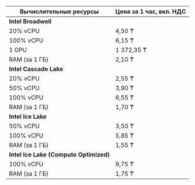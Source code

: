 | Вычислительные ресурсы | Цена за 1 час, вкл. НДС |
|------------------------|-------------------------|
| **Intel Broadwell**                              |
| 20% vCPU               | 4,50 ₸                  |
| 100% vCPU              | 6,15 ₸                  |
| 1 GPU                  | 1 372,35 ₸              |
| RAM (за 1 ГБ)          | 2,10 ₸                  |
| **Intel Cascade Lake**                           |
| 20% vCPU               | 2,55 ₸                  |
| 50% vCPU               | 3,90 ₸                  |
| 100% vCPU              | 6,55 ₸                  |
| RAM (за 1 ГБ)          | 1,70 ₸                  |
| **Intel Ice Lake**                               |
| 50% vCPU               | 3,50 ₸                  |
| 100% vCPU              | 5,85 ₸                  |
| RAM (за 1 ГБ)          | 1,55 ₸                  |
| **Intel Ice Lake (Compute Optimized)** |
| 100% vCPU | 9,75 ₸ |
| RAM (за 1 ГБ) | 1,75 ₸ |
